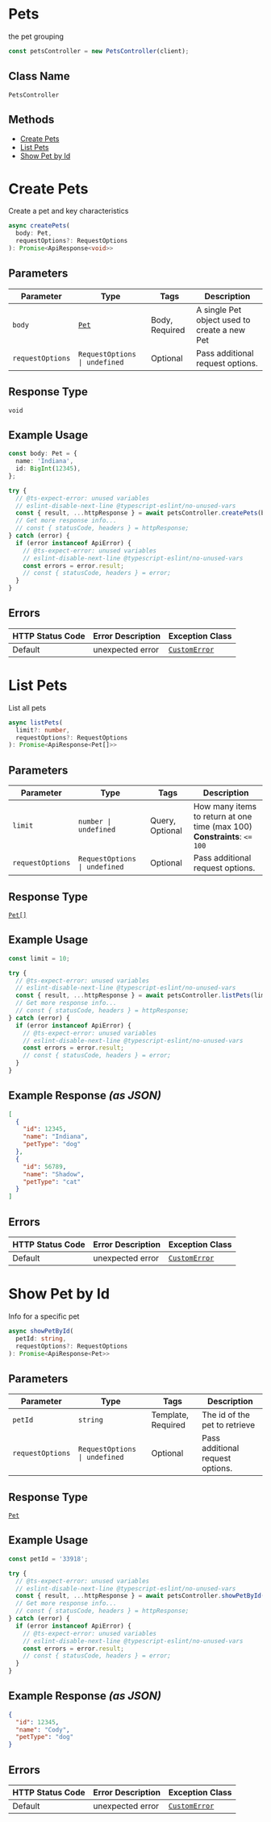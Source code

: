 # Pets

the pet grouping

```ts
const petsController = new PetsController(client);
```

## Class Name

`PetsController`

## Methods

* [Create Pets](../../doc/controllers/pets.md#create-pets)
* [List Pets](../../doc/controllers/pets.md#list-pets)
* [Show Pet by Id](../../doc/controllers/pets.md#show-pet-by-id)


# Create Pets

Create a pet and key characteristics

```ts
async createPets(
  body: Pet,
  requestOptions?: RequestOptions
): Promise<ApiResponse<void>>
```

## Parameters

| Parameter | Type | Tags | Description |
|  --- | --- | --- | --- |
| `body` | [`Pet`](../../doc/models/pet.md) | Body, Required | A single Pet object used to create a new Pet |
| `requestOptions` | `RequestOptions \| undefined` | Optional | Pass additional request options. |

## Response Type

`void`

## Example Usage

```ts
const body: Pet = {
  name: 'Indiana',
  id: BigInt(12345),
};

try {
  // @ts-expect-error: unused variables
  // eslint-disable-next-line @typescript-eslint/no-unused-vars
  const { result, ...httpResponse } = await petsController.createPets(body);
  // Get more response info...
  // const { statusCode, headers } = httpResponse;
} catch (error) {
  if (error instanceof ApiError) {
    // @ts-expect-error: unused variables
    // eslint-disable-next-line @typescript-eslint/no-unused-vars
    const errors = error.result;
    // const { statusCode, headers } = error;
  }
}
```

## Errors

| HTTP Status Code | Error Description | Exception Class |
|  --- | --- | --- |
| Default | unexpected error | [`CustomError`](../../doc/models/custom-error.md) |


# List Pets

List all pets

```ts
async listPets(
  limit?: number,
  requestOptions?: RequestOptions
): Promise<ApiResponse<Pet[]>>
```

## Parameters

| Parameter | Type | Tags | Description |
|  --- | --- | --- | --- |
| `limit` | `number \| undefined` | Query, Optional | How many items to return at one time (max 100)<br>**Constraints**: `<= 100` |
| `requestOptions` | `RequestOptions \| undefined` | Optional | Pass additional request options. |

## Response Type

[`Pet[]`](../../doc/models/pet.md)

## Example Usage

```ts
const limit = 10;

try {
  // @ts-expect-error: unused variables
  // eslint-disable-next-line @typescript-eslint/no-unused-vars
  const { result, ...httpResponse } = await petsController.listPets(limit);
  // Get more response info...
  // const { statusCode, headers } = httpResponse;
} catch (error) {
  if (error instanceof ApiError) {
    // @ts-expect-error: unused variables
    // eslint-disable-next-line @typescript-eslint/no-unused-vars
    const errors = error.result;
    // const { statusCode, headers } = error;
  }
}
```

## Example Response *(as JSON)*

```json
[
  {
    "id": 12345,
    "name": "Indiana",
    "petType": "dog"
  },
  {
    "id": 56789,
    "name": "Shadow",
    "petType": "cat"
  }
]
```

## Errors

| HTTP Status Code | Error Description | Exception Class |
|  --- | --- | --- |
| Default | unexpected error | [`CustomError`](../../doc/models/custom-error.md) |


# Show Pet by Id

Info for a specific pet

```ts
async showPetById(
  petId: string,
  requestOptions?: RequestOptions
): Promise<ApiResponse<Pet>>
```

## Parameters

| Parameter | Type | Tags | Description |
|  --- | --- | --- | --- |
| `petId` | `string` | Template, Required | The id of the pet to retrieve |
| `requestOptions` | `RequestOptions \| undefined` | Optional | Pass additional request options. |

## Response Type

[`Pet`](../../doc/models/pet.md)

## Example Usage

```ts
const petId = '33918';

try {
  // @ts-expect-error: unused variables
  // eslint-disable-next-line @typescript-eslint/no-unused-vars
  const { result, ...httpResponse } = await petsController.showPetById(petId);
  // Get more response info...
  // const { statusCode, headers } = httpResponse;
} catch (error) {
  if (error instanceof ApiError) {
    // @ts-expect-error: unused variables
    // eslint-disable-next-line @typescript-eslint/no-unused-vars
    const errors = error.result;
    // const { statusCode, headers } = error;
  }
}
```

## Example Response *(as JSON)*

```json
{
  "id": 12345,
  "name": "Cody",
  "petType": "dog"
}
```

## Errors

| HTTP Status Code | Error Description | Exception Class |
|  --- | --- | --- |
| Default | unexpected error | [`CustomError`](../../doc/models/custom-error.md) |

